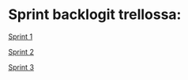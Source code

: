 # Sprint backlogit trellossa:

[Sprint 1](https://trello.com/b/QXK6NB0A/sprint-1)


[Sprint 2](https://trello.com/b/tN5hvhWp/sprint-2)


[Sprint 3](https://trello.com/b/NSL3lpUb/sprint-3)
